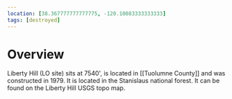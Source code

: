 ```yaml
---
location: [38.367777777777775, -120.10083333333333]
tags: [destroyed]
---
```


# Overview

Liberty Hill (LO site) sits at 7540', is located in [[Tuolumne County]] and was constructed in 1979. It is located in the Stanislaus national forest. It can be found on the Liberty Hill USGS topo map.

